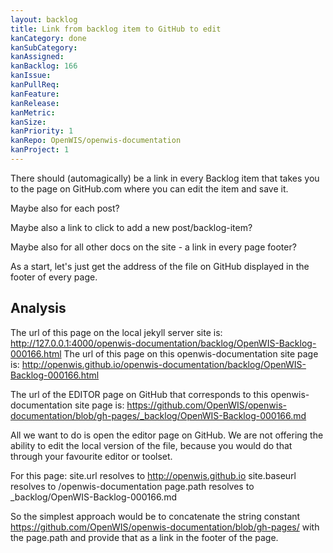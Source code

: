 ```yaml
---
layout: backlog
title: Link from backlog item to GitHub to edit
kanCategory: done
kanSubCategory:
kanAssigned:
kanBacklog: 166
kanIssue:
kanPullReq:
kanFeature:
kanRelease:
kanMetric:
kanSize:
kanPriority: 1
kanRepo: OpenWIS/openwis-documentation
kanProject: 1
---
```

There should (automagically) be a link in every Backlog item that takes you to the page on GitHub.com where you can edit the item and save it.

Maybe also for each post?

Maybe also a link to click to add a new post/backlog-item?

Maybe also for all other docs on the site - a link in every page footer?

As a start, let's just get the address of the file on GitHub displayed in the footer of every page.

## Analysis

The url of this page on the local jekyll server site is: http://127.0.0.1:4000/openwis-documentation/backlog/OpenWIS-Backlog-000166.html
The url of this page on this openwis-documentation site page is: http://openwis.github.io/openwis-documentation/backlog/OpenWIS-Backlog-000166.html

The url of the EDITOR page on GitHub that corresponds to this openwis-documentation site page is: https://github.com/OpenWIS/openwis-documentation/blob/gh-pages/_backlog/OpenWIS-Backlog-000166.md

All we want to do is open the editor page on GitHub.  We are not offering the ability to edit the local version of the file, because you would do that through your favourite editor or toolset.

For this page:
 site.url resolves to http://openwis.github.io
 site.baseurl resolves to /openwis-documentation
 page.path resolves to _backlog/OpenWIS-Backlog-000166.md

 So the simplest approach would be to concatenate the string constant https://github.com/OpenWIS/openwis-documentation/blob/gh-pages/
 with the page.path and provide that as a link in the footer of the page.
